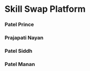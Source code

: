 <h1>Skill Swap Platform</h1>

<h3>Patel Prince</h3>
<h3>Prajapati Nayan</h3>
<h3>Patel Siddh</h3>
<h3>Patel Manan</h3>
